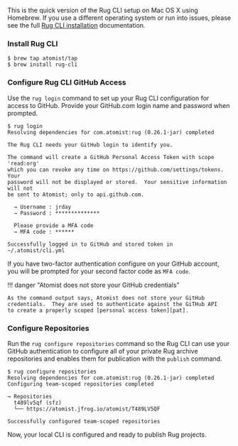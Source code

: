 This is the quick version of the Rug CLI setup on Mac OS X using Homebrew. If you use
a different operating system or run into issues, please see the full
[Rug CLI installation][cli-install] documentation.

[cli-install]: /user-guide/interfaces/cli/install.md

### Install Rug CLI

```console
$ brew tap atomist/tap
$ brew install rug-cli
```

### Configure Rug CLI GitHub Access

Use the `rug login` command to set up your Rug CLI configuration for
access to GitHub.  Provide your GitHub.com login name and password
when prompted.

```console
$ rug login
Resolving dependencies for com.atomist:rug (0.26.1·jar) completed

The Rug CLI needs your GitHub login to identify you.

The command will create a GitHub Personal Access Token with scope 'read:org'
which you can revoke any time on https://github.com/settings/tokens.  Your
password will not be displayed or stored.  Your sensitive information will not
be sent to Atomist; only to api.github.com.

  → Username : jrday
  → Password : **************

  Please provide a MFA code
  → MFA code : ******

Successfully logged in to GitHub and stored token in ~/.atomist/cli.yml
```

If you have two-factor authentication configure on your GitHub account,
you will be prompted for your second factor code as `MFA code`.

!!! danger "Atomist does not store your GitHub credentials"

    As the command output says, Atomist does not store your GitHub
    credentials.  They are used to authenticate against the GiTHub API
    to create a properly scoped [personal access token][pat].

[pat]: https://github.com/settings/tokens (GitHub Personal Access Tokens)

### Configure Repositories

Run the `rug configure repositories` command so the Rug CLI can use
your GitHub authentication to configure all of your private Rug
archive repositories and enables them for publication with the
`publish` command.

```console
$ rug configure repositories
Resolving dependencies for com.atomist:rug (0.26.1·jar) completed
Configuring team-scoped repositories completed

→ Repositories
  t489lv5qf (sfz)
  └── https://atomist.jfrog.io/atomist/T489LV5QF

Successfully configured team-scoped repositories
```

Now, your local CLI is configured and ready to publish Rug projects.
